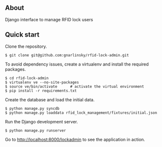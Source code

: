 ## About

Django interface to manage RFID lock users

## Quick start

Clone the repository. 

    $ git clone git@github.com:gnarlinsky/rfid-lock-admin.git

To avoid dependency issues, create a virtualenv and install the required packages.

    $ cd rfid-lock-admin
    $ virtualenv ve --no-site-packages
    $ source ve/bin/activate      # activate the virtual environment
    $ pip install -r requirements.txt

Create the database and load the initial data.

    $ python manage.py syncdb
    $ python manage.py loaddata rfid_lock_management/fixtures/initial.json

Run the Django development server. 

    $ python manage.py runserver   

Go to [http://localhost:8000/lockadmin](http://localhost:8000/lockadmin) to see the application in action. 
